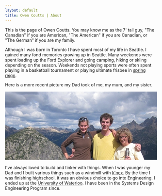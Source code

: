 ```yaml
---
layout: default
title: Owen Coutts | About
---
```


This is the page of Owen Coutts. You may know me as the 7' tall guy, "The Canadian" if you are American, "The American" if you are Canadian, or "The German" if you are my family.

Although I was born in Toronto I have spent most of my life in Seattle. I gained many fond memories growing up in Seattle. Many weekends were spent loading up the Ford Explorer and going camping, hiking or skiing depending on the season. Weekends not playing sports were often spent playing in a basketball tournament or playing ultimate frisbee in [spring reign](http:discnw.org).

Here is a more recent picture my Dad took of me, my mum, and my sister.

![Owen with his family in the cascades of Washington](/media/img/mountainfam.jpg "Mountain Fam")

I've always loved to build and tinker with things. When I was younger my Dad and I built various things such as a windmill with [k'nex](http://www.knex.com). By the time I was finishing highschool, it was an obvious choice to go into Engineering. I ended up at the [University of Waterloo](http://uwaterloo.ca). I have been in the Systems Design Engineering Program since.
 
